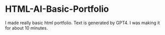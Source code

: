 # HTML-AI-Basic-Portfolio
I made really basic html portfolio. Text is generated by GPT4. I was making it for about 10 minutes.

